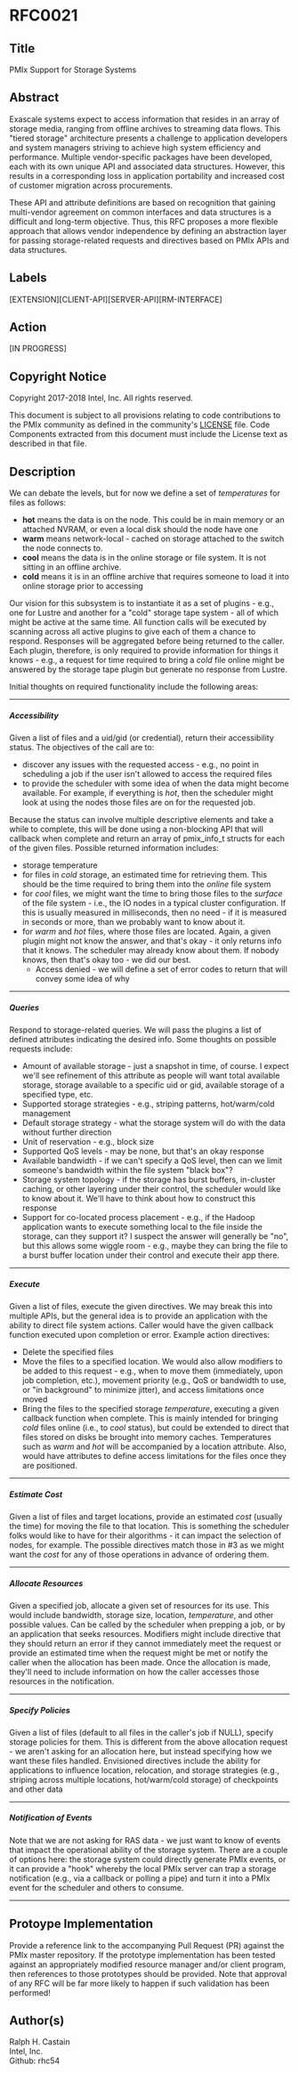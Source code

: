 # RFC0021

## Title
PMIx Support for Storage Systems

## Abstract
Exascale systems expect to access information that resides in an array of storage media, ranging from offline archives to streaming data flows. This "tiered storage" architecture presents a challenge to application developers and system managers striving to achieve high system efficiency and performance. Multiple vendor-specific packages have been developed, each with its own unique API and associated data structures. However, this results in a corresponding loss in application portability and increased cost of customer migration across procurements.

These API and attribute definitions are based on recognition that gaining multi-vendor agreement on common interfaces and data structures is a difficult and long-term objective. Thus, this RFC proposes a more flexible approach that allows vendor independence by defining an abstraction layer for passing storage-related requests and directives based on PMIx APIs and data structures.

## Labels
[EXTENSION][CLIENT-API][SERVER-API][RM-INTERFACE]


## Action
[IN PROGRESS]


## Copyright Notice
Copyright 2017-2018 Intel, Inc. All rights reserved.

This document is subject to all provisions relating to code contributions to the PMIx community as defined in the community's [LICENSE](https://github.com/pmix/RFCs/tree/master/LICENSE) file. Code Components extracted from this document must include the License text as described in that file.

## Description
We can debate the levels, but for now we define a set of *temperatures* for files as follows:

* **hot** means the data is on the node. This could be in main memory or an attached NVRAM, or even a local disk should the node have one
* **warm** means network-local - cached on storage attached to the switch the node connects to.
* **cool** means the data is in the online storage or file system. It is not sitting in an offline archive.
* **cold** means it is in an offline archive that requires someone to load it into online storage prior to accessing

Our vision for this subsystem is to instantiate it as a set of plugins - e.g., one for Lustre and another for a "cold" storage tape system - all of which might be active at the same time. All function calls will be executed by scanning across all active plugins to give each of them a chance to respond. Responses will be aggregated before being returned to the caller. Each plugin, therefore, is only required to provide information for things it knows - e.g., a request for time required to bring a *cold* file online might be answered by the storage tape plugin but generate no response from Lustre.

Initial thoughts on required functionality include the following areas:

---------

##### Accessibility
Given a list of files and a uid/gid (or credential), return their accessibility status. The objectives of the call are to:
  * discover any issues with the requested access - e.g., no point in scheduling a job if the user isn't allowed to access the required files
  * to provide the scheduler with some idea of when the data might become available. For example, if everything is *hot*, then the scheduler might look at using the nodes those files are on for the requested job.

Because the status can involve multiple descriptive elements and take a while to complete, this will be done using a non-blocking API that will callback when complete and return an array of pmix_info_t structs for each of the given files. Possible returned information includes:
*  storage temperature
* for files in *cold* storage, an estimated time for retrieving them. This should be the time required to bring them into the *online* file system
* for *cool* files, we might want the time to bring those files to the *surface* of the file system - i.e., the IO nodes in a typical cluster configuration. If this is usually measured in milliseconds, then no need - if it is measured in seconds or more, than we probably want to know about it.
* for *warm* and *hot* files, where those files are located. Again, a given plugin might not know the answer, and that's okay - it only returns info that it knows. The scheduler may already know about them. If nobody knows, then that's okay too - we did our best.
    * Access denied - we will define a set of error codes to return that will convey some idea of why

---------

##### Queries
Respond to storage-related queries. We will pass the plugins a list of defined attributes indicating the desired info. Some thoughts on possible requests include:
  * Amount of available storage - just a snapshot in time, of course. I expect we'll see refinement of this attribute as people will want total available storage, storage available to a specific uid or gid, available storage of a specified type, etc.
  * Supported storage strategies - e.g., striping patterns, hot/warm/cold management
  * Default storage strategy - what the storage system will do with the data without further direction
  * Unit of reservation - e.g., block size
  * Supported QoS levels - may be none, but that's an okay response
  * Available bandwidth - if we can't specify a QoS level, then can we limit someone's bandwidth within the file system "black box"?
  * Storage system topology - if the storage has burst buffers, in-cluster caching, or other layering under their control, the scheduler would like to know about it. We'll have to think about how to construct this response
  * Support for co-located process placement - e.g., if the Hadoop application wants to execute something local to the file inside the storage, can they support it? I suspect the answer will generally be "no", but this allows some wiggle room - e.g., maybe they can bring the file to a burst buffer location under their control and execute their app there.

---------

##### Execute
Given a list of files, execute the given directives. We may break this into multiple APIs, but the general idea is to provide an application with the ability to direct file system actions. Caller would have the given callback function executed upon completion or error. Example action directives:
  * Delete the specified files
  * Move the files to a specified location. We would also allow modifiers to be added to this request - e.g., when to move them (immediately, upon job completion, etc.), movement priority (e.g., QoS or bandwidth to use, or "in background" to minimize jitter), and access limitations once moved
  * Bring the files to the specified storage *temperature*, executing a given callback function when complete. This is mainly intended for bringing *cold* files online (i.e., to *cool* status), but could be extended to direct that files stored on disks be brought into memory caches. Temperatures such as *warm* and *hot* will be accompanied by a location attribute. Also, would have attributes to define access limitations for the files once they are positioned.

---------

##### Estimate Cost
Given a list of files and target locations, provide an estimated *cost* (usually the time) for moving the file to that location. This is something the scheduler folks would like to have for their algorithms - it can impact the selection of nodes, for example. The possible directives match those in #3 as we might want the *cost* for any of those operations in advance of ordering them.

---------

##### Allocate Resources
Given a specified job, allocate a given set of resources for its use. This would include bandwidth, storage size, location, *temperature*, and other possible values. Can be called by the scheduler when prepping a job, or by an application that seeks resources. Modifiers might include directive that they should return an error if they cannot immediately meet the request or provide an estimated time when the request might be met or notify the caller when the allocation has been made. Once the allocation is made, they'll need to include information on how the caller accesses those resources in the notification.

---------

##### Specify Policies
Given a list of files (default to all files in the caller's job if NULL), specify storage policies for them. This is different from the above allocation request - we aren't asking for an allocation here, but instead specifying how we want these files handled. Envisioned directives include the ability for applications to influence location, relocation, and storage strategies (e.g., striping across multiple locations, hot/warm/cold storage) of checkpoints and other data

---------

##### Notification of Events
Note that we are not asking for RAS data - we just want to know of events that impact the operational ability of the storage system. There are a couple of options here: the storage system could directly generate PMIx events, or it can provide a "hook" whereby the local PMIx server can trap a storage notification (e.g., via a callback or polling a pipe) and turn it into a PMIx event for the scheduler and others to consume.

---------

## Protoype Implementation
Provide a reference link to the accompanying Pull Request (PR) against the PMIx master repository. If the prototype implementation has been tested against an appropriately modified resource manager and/or client program, then references to those prototypes should be provided. Note that approval of any RFC will be far more likely to happen if such validation has been performed!

## Author(s)
Ralph H. Castain   
Intel, Inc.   
Github: rhc54   
